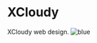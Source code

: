 # XCloudy
XCloudy web design.
![blue](https://user-images.githubusercontent.com/38836734/191832122-61b622b7-eab4-43d3-9cbb-063c800e4ef5.png)
